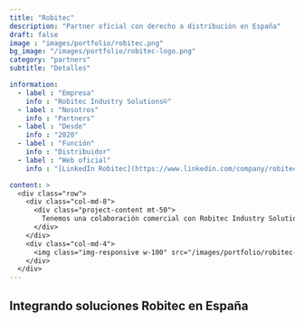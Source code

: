```yaml
---
title: "Robitec"
description: "Partner oficial con derecho a distribución en España"
draft: false
image : "images/portfolio/robitec.png"
bg_image: "/images/portfolio/robitec-logo.png"
category: "partners"
subtitle: "Detalles"

information:
  - label : "Empresa"
    info : "Robitec Industry Solutions©"
  - label : "Nosotros"
    info : "Partners"
  - label : "Desde"
    info : "2020"
  - label : "Función"
    info : "Distribuidor"
  - label : "Web oficial"
    info : "[LinkedIn Robitec](https://www.linkedin.com/company/robitec-industry-solutions)"

content: >
  <div class="row">
    <div class="col-md-8">
      <div class="project-content mt-50">
        Tenemos una colaboración comercial con Robitec Industry Solutions para ofrecer a nuestros clientes soluciones a medida que requieran la tecnología de última generación. Aportamos Software a medida con las tecnologías programables de y los recursos de Robitec Industry Solutions que junto con otros productos por toda España.
      </div>
    </div>
    <div class="col-md-4">
      <img class="img-responsive w-100" src="/images/portfolio/robitec-logo.png" alt="">
    </div>
  </div>
---
```


## Integrando soluciones Robitec en España
